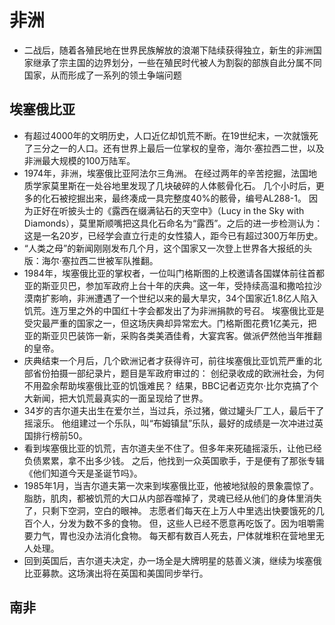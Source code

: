 # 非洲

* 二战后，随着各殖民地在世界民族解放的浪潮下陆续获得独立，新生的非洲国家继承了宗主国的边界划分，一些在殖民时代被人为割裂的部族自此分属不同国家，从而形成了一系列的领土争端问题

## 埃塞俄比亚

* 有超过4000年的文明历史，人口近亿却饥荒不断。在19世纪末，一次就饿死了三分之一的人口。还有世界上最后一位掌权的皇帝，海尔·塞拉西二世，以及非洲最大规模的100万陆军。
* 1974年，非洲，埃塞俄比亚阿法尔三角洲。 在经过两年的辛苦挖掘，法国地质学家莫里斯在一处谷地里发现了几块破碎的人体骸骨化石。 几个小时后，更多的化石被挖掘出来，最终凑成一具完整度40%的骸骨，编号AL288-1。 因为正好在听披头士的《露西在缀满钻石的天空中》（Lucy in the Sky with Diamonds），莫里斯顺嘴把这具化石命名为“露西”。之后的进一步检测认为：这是一名20岁，已经学会直立行走的女性猿人，距今已有超过300万年历史。
* “人类之母”的新闻刚刚发布几个月，这个国家又一次登上世界各大报纸的头版：海尔·塞拉西二世被军队推翻。
* 1984年，埃塞俄比亚的掌权者，一位叫门格斯图的上校邀请各国媒体前往首都亚的斯亚贝巴，参加军政府上台十年的庆典。这一年，受持续高温和撒哈拉沙漠南扩影响，非洲遭遇了一个世纪以来的最大旱灾，34个国家近1.8亿人陷入饥荒。连万里之外的中国红十字会都发出了为非洲捐款的号召。 埃塞俄比亚是受灾最严重的国家之一，但这场庆典却异常宏大。门格斯图花费1亿美元，把亚的斯亚贝巴装饰一新，采购各类美酒佳肴，大宴宾客。做派俨然他当年推翻的皇帝。
* 庆典结束一个月后，几个欧洲记者才获得许可，前往埃塞俄比亚饥荒严重的北部省份拍摄一部纪录片，题目是军政府审过的： 创纪录收成的欧洲社会，为何不用盈余帮助埃塞俄比亚的饥饿难民？ 结果，BBC记者迈克尔·比尔克搞了个大新闻，把大饥荒最真实的一面呈现给了世界。
* 34岁的吉尔道夫出生在爱尔兰，当过兵，杀过猪，做过罐头厂工人，最后干了摇滚乐。 他组建过一个乐队，叫“布姆镇鼠”乐队，最好的成绩是一次冲进过英国排行榜前50。
* 看到埃塞俄比亚的饥荒，吉尔道夫坐不住了。但多年来死磕摇滚乐，让他已经负债累累，拿不出多少钱。 之后，他找到一众英国歌手，于是便有了那张专辑《他们知道今天是圣诞节吗》。
* 1985年1月，当吉尔道夫第一次来到埃塞俄比亚，他被地狱般的景象震惊了。 脂肪，肌肉，都被饥荒的大口从内部吞噬掉了，灵魂已经从他们的身体里消失了，只剩下空洞，空白的眼神。 志愿者们每天在上万人中里选出快要饿死的几百个人，分发为数不多的食物。 但，这些人已经不愿意再吃饭了。因为咀嚼需要力气，胃也没办法消化食物。 每天都有数百人死去，尸体就堆积在营地里无人处理。
* 回到英国后，吉尔道夫决定，办一场全是大牌明星的慈善义演，继续为埃塞俄比亚募款。这场演出将在英国和美国同步举行。

## 南非

